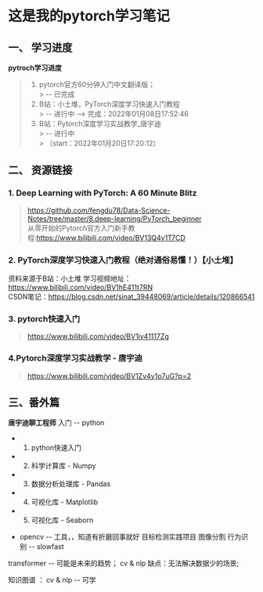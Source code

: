 # 这是我的pytorch学习笔记

## 一、  学习进度
**pytroch学习进度**   
> 1. pytorch官方60分钟入门中文翻译版；  
     > -- 已完成
> 2. B站：小土堆，PyTorch深度学习快速入门教程  
     > -- 进行中 --> 完成：2022年01月08日17:52:46
> 3. B站：Pytorch深度学习实战教学_唐宇迪   
     > -- 进行中  
     > （start：2022年01月20日17:20:12） 




## 二、 资源链接
### 1. Deep Learning with PyTorch: A 60 Minute Blitz
> https://github.com/fengdu78/Data-Science-Notes/tree/master/8.deep-learning/PyTorch_beginner  
> 从零开始的Pytorch官方入门新手教程:https://www.bilibili.com/video/BV13Q4y1T7CD

### 2. PyTorch深度学习快速入门教程（绝对通俗易懂！）【小土堆】
资料来源于B站：小土堆
学习视频地址：https://www.bilibili.com/video/BV1hE411t7RN  
CSDN笔记：https://blog.csdn.net/sinat_39448069/article/details/120866541

### 3. pytorch快速入门
> https://www.bilibili.com/video/BV1iv41117Zg

### 4.Pytorch深度学习实战教学 - 唐宇迪
> https://www.bilibili.com/video/BV1Zv4y1o7uG?p=2  
> 

## 三、番外篇
**唐宇迪聊工程师**
 入门 -- python  
- 1. python快速入门
- 2. 科学计算库 - Numpy
- 3. 数据分析处理库 - Pandas
- 4. 可视化库 - Matplotlib
- 5. 可视化库 - Seaborn

- opencv -- 工具，，知道有折磨回事就好
目标检测实践项目
  图像分割
  行为识别 -- slowfast

transformer --  可能是未来的趋势； cv & nlp
                缺点：无法解决数据少的场景;

知识图谱 ： cv & nlp -- 可学